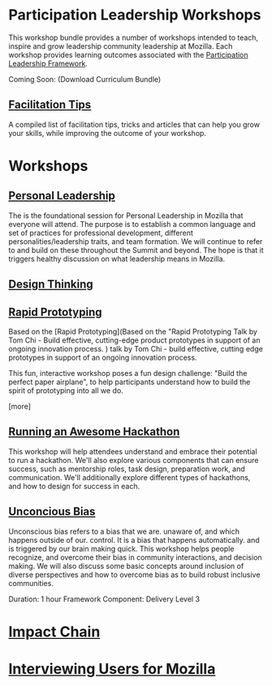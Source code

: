 # Participation Leadership Workshops

This workshop bundle provides a number of workshops intended to teach, inspire and grow leadership community leadership at Mozilla.  Each workshop provides learning outcomes associated with the [Participation Leadership Framework](http://tiptoes.ca/wp-content/uploads/2015/08/2015-08-28_1244.png).

Coming Soon: (Download Curriculum Bundle)

## [Facilitation Tips](/participation-curriculum/facilitation-tips/index.html)
A compiled list of facilitation tips, tricks and articles that can help you grow your skills, while improving the outcome of your workshop.

# Workshops

## [Personal Leadership](/participation-curriculum/personal-leadership/index.html#)

The is the foundational session for Personal Leadership in Mozilla that everyone will attend. The purpose is to establish a common language and set of practices for professional development, different personalities/leadership traits, and team formation. We will continue to refer to and build on these throughout the Summit and beyond. The hope is that it triggers healthy discussion on what leadership means in Mozilla.  

## [Design Thinking](/participation-curriculum/rapid-prototyping/index.html#)

## [Rapid Prototyping](/participation-curriculum/rapid-prototyping/index.html#)

Based on the [Rapid Prototyping](Based on the "Rapid Prototyping Talk by Tom Chi - Build effective, cutting-edge product prototypes in support of an ongoing innovation process. ) talk by Tom Chi - build effective, cutting edge prototypes in support of an ongoing innovation process.

This fun, interactive workshop poses a fun design challenge: "Build the perfect paper airplane", to help participants understand how to build the spirit of prototyping into all we do.

[]()[more]

## [Running an Awesome Hackathon]()

This workshop will help attendees understand and embrace their potential to run a hackathon.  We'll also explore various components that can ensure success, such as mentorship roles, task design, preparation work, and communication.  We'll additionally explore different types of hackathons, and how to design for success in each.

## [Unconcious Bias]()

Unconscious bias refers to a bias that we are. unaware of, and which happens outside of our. control. It is a bias that happens automatically. and is triggered by our brain making quick. This workshop helps people recognize, and overcome their bias in community interactions, and decision making. We will also discuss some basic concepts around inclusion of diverse perspectives and how to overcome bias as to build robust inclusive communities.

Duration: 1 hour
Framework Component:
Delivery Level 3

# [Impact Chain]()

# [Interviewing Users for Mozilla]()
